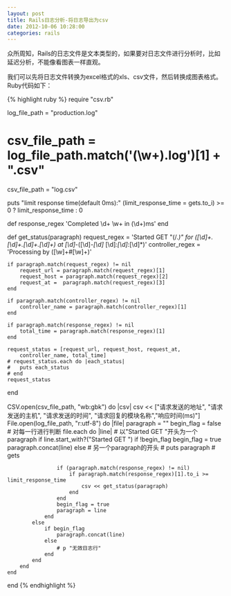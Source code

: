 ```yaml
---
layout: post
title: Rails日志分析-将日志导出为csv
date: 2012-10-06 10:28:00
categories: rails
---
```


众所周知，Rails的日志文件是文本类型的，如果要对日志文件进行分析时，比如延迟分析，不能像看图表一样直观。

我们可以先将日志文件转换为excel格式的xls、csv文件，然后转换成图表格式。Ruby代码如下：

{% highlight ruby %}
require "csv.rb"

log_file_path = "production.log"
# csv_file_path = log_file_path.match('(\w+)\.log')[1] + ".csv"
csv_file_path = "log.csv"

puts "limit response time(default 0ms):"
(limit_response_time = gets.to_i) >= 0 ? limit_response_time : 0

def response_regex
	'Completed \d+ \w+ in (\d+)ms'
end

def get_status(paragraph)
	request_regex = 'Started GET \"(\/.*)\" for ([\d]+\.[\d]+\.[\d]+\.[\d]+) at [\d]*-([\d]*-[\d]* [\d]*:[\d]*:[\d]*)'
	controller_regex = 'Processing by ([\w]+#[\w]+)'

	if paragraph.match(request_regex) != nil
		request_url = paragraph.match(request_regex)[1]
		request_host = paragraph.match(request_regex)[2]
		request_at =  paragraph.match(request_regex)[3]
	end

	if paragraph.match(controller_regex) != nil
		controller_name = paragraph.match(controller_regex)[1]
	end

	if paragraph.match(response_regex) != nil
		total_time = paragraph.match(response_regex)[1]
	end

	request_status = [request_url, request_host, request_at, 
		controller_name, total_time]
	# request_status.each do |each_status|
	# 	puts each_status
	# end
	request_status
end

CSV.open(csv_file_path, "wb:gbk") do |csv|
	csv << ["请求发送的地址", "请求发送的主机", "请求发送的时间", "请求回复的模块名称","响应时间(ms)"]
	File.open(log_file_path, "r:utf-8") do |file|
		paragraph = ""
		begin_flag = false
		# 对每一行进行判断
		file.each do |line|
			# 以"Started GET "开头为一个paragraph
			if line.start_with?("Started GET ")
				if !begin_flag
					begin_flag = true
					paragraph.concat(line)
				else
					# 另一个paragraph的开头
					# puts paragraph
					# gets
					
					if (paragraph.match(response_regex) != nil)
						if paragraph.match(response_regex)[1].to_i >= limit_response_time
							csv << get_status(paragraph)
						end
					end
					begin_flag = true
					paragraph = line	
				end
			else
				if begin_flag
					paragraph.concat(line)
				else
					# p "无效日志行"
				end
			end
		end 
	end
end
{% endhighlight %}
